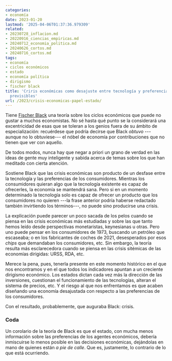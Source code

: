 ```yaml
---
categories:
- economía
date: 2023-01-20
lastmod: '2025-04-06T01:37:36.979309'
related:
- 20230728_inflacion.md
- 20220916_ciencias_empiricas.md
- 20240712_economia_politica.md
- 20240626_cortos.md
- 20240716_cortos.md
tags:
- economía
- ciclos económicos
- estado
- economía política
- dirigismo
- fischer black
title: 'Criris económicas como desajuste entre tecnología y preferencias: las consecuencias
  previsibles'
url: /2023/crisis-economicas-papel-estado/
---
```


Tiene [Fischer Black](https://en.wikipedia.org/wiki/Fischer_Black) una teoría sobre los ciclos económicos que puede no gustar a muchos economistas. No sé hasta qué punto se la considerará una excentricidad de esas que se toleran a los genios fuera de su ámbito de especialización: recuérdese que podría decirse que Black _obtuvo_ ---aunque no lo obtuviese--- el nóbel de economía por contribuciones que no tienen que ver con aquello.

De todos modos, nunca hay que negar a priori un grano de verdad en las ideas de gente muy inteligente y sabida acerca de temas sobre los que han meditado con cierta atención.

Sostiene Black que las crisis económicas son producto de un desfase entre la tecnología y las preferencias de los consumidores. Mientras los consumidores quieran algo que la tecnología existente es capaz de ofrecerles, la economía se mantendrá sana. Pero si en un momento determinado la tecnología solo es capaz de ofrecer un producto que los consumidores no quieren ---la frase anterior podría haberse redactado también invirtiendo los términos---, no puede sino producirse una crisis.

La explicación puede parecer un poco sacada de los pelos cuando se piensa en las crisis económicas más estudiadas y sobre las que tanto hemos leído desde perspectivas monetaristas, keynesianas u otras. Pero uno puede pensar en los consumidores de 1973, buscando un petróleo que escaseaba; o en los fabricantes de coches de 2021, desesperados por esos _chips_ que demandaban los consumidores, etc. Sin embargo, la teoría resulta más esclarecedora cuando se piensa en las crisis sitémicas de las economías dirigidas: URSS, RDA, etc.

Merece la pena, pues, tenerla presente en este momento histórico en el que nos encontramos y en el que todos los indicadores apuntan a un creciente dirigismo económico. Los estados dictan cada vez más la dirección de las inversiones, cuestionan el funcionamiento de las tecnologías, alteran el sistema de precios, etc. Y el riesgo al que nos enfrentamos es que acaben diseñando una economía desajustada con respecto a las preferencias de los consumidores.

Con el resultado, probablemente, que auguraba Black: crisis.

### Coda

Un corolario de la teoría de Black es que el estado, con mucha menos información sobre las preferencias de los agentes económicos, debería inmiscuirse lo menos posible en las decisiones económicas, dejándolas en mano de quienes están _a pie de calle_. Que es, justamente, lo contrario de lo que está ocurriendo.
